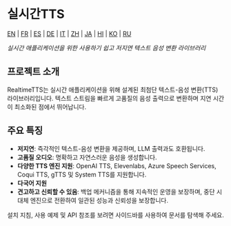 # 실시간TTS

[EN](../en/index.md) | [FR](../fr/index.md) | [ES](../es/index.md) | [DE](../de/index.md) | [IT](../it/index.md) | [ZH](../zh/index.md) | [JA](../ja/index.md) | [HI](../hi/index.md) | [KO](../ko/index.md) | [RU](../ru/index.md)

*실시간 애플리케이션을 위한 사용하기 쉽고 저지연 텍스트 음성 변환 라이브러리*

## 프로젝트 소개

RealtimeTTS는 실시간 애플리케이션을 위해 설계된 최첨단 텍스트-음성 변환(TTS) 라이브러리입니다. 텍스트 스트림을 빠르게 고품질의 음성 출력으로 변환하며 지연 시간이 최소화된 점에서 뛰어납니다.

## 주요 특징

- **저지연**: 즉각적인 텍스트-음성 변환을 제공하며, LLM 출력과도 호환됩니다.
- **고품질 오디오**: 명확하고 자연스러운 음성을 생성합니다.
- **다양한 TTS 엔진 지원**: OpenAI TTS, Elevenlabs, Azure Speech Services, Coqui TTS, gTTS 및 System TTS를 지원합니다.
- **다국어 지원**
- **견고하고 신뢰할 수 있음**: 백업 메커니즘을 통해 지속적인 운영을 보장하며, 중단 시 대체 엔진으로 전환하여 일관된 성능과 신뢰성을 보장합니다.

설치 지침, 사용 예제 및 API 참조를 보려면 사이드바를 사용하여 문서를 탐색해 주세요.

